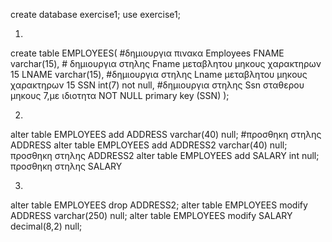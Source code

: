 create database exercise1;
use exercise1;

1)
create table EMPLOYEES( #δημιουργια πινακα Employees
FNAME varchar(15), # δημιουργια στηλης Fname μεταβλητου μηκους χαρακτηρων 15
LNAME varchar(15), #δημιουργια στηλης Lname μεταβλητου μηκους χαρακτηρων 15
SSN int(7) not null, #δημιουργια στηλης Ssn σταθερου μηκους 7,με ιδιοτητα NOT NULL
primary key (SSN)
);

2)
alter table EMPLOYEES add ADDRESS varchar(40) null; #προσθηκη στηλης ADDRESS 
alter table EMPLOYEES add ADDRESS2 varchar(40) null; προσθηκη στηλης ADDRESS2 
alter table EMPLOYEES add SALARY int null; προσθηκη στηλης SALARY

3)
alter table EMPLOYEES drop ADDRESS2;
alter table EMPLOYEES modify ADDRESS varchar(250) null;
alter table EMPLOYEES modify SALARY decimal(8,2) null;




